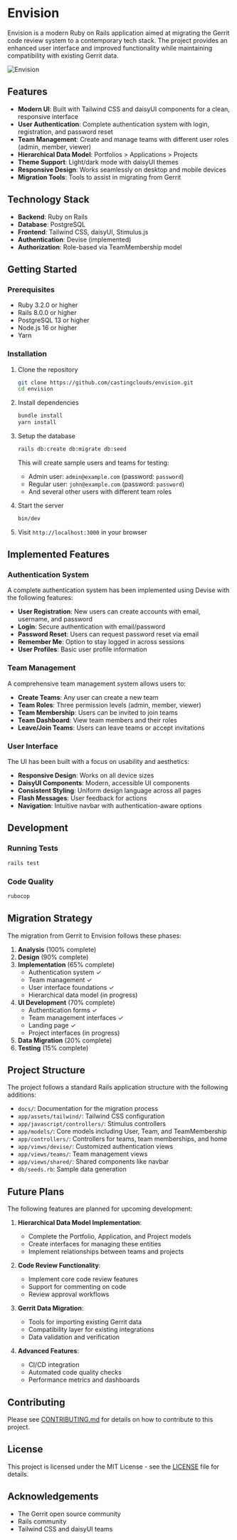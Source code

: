 # Envision

Envision is a modern Ruby on Rails application aimed at migrating the Gerrit code review system to a contemporary tech stack. The project provides an enhanced user interface and improved functionality while maintaining compatibility with existing Gerrit data.

![Envision](https://via.placeholder.com/800x400?text=Envision+Project)

## Features

- **Modern UI**: Built with Tailwind CSS and daisyUI components for a clean, responsive interface
- **User Authentication**: Complete authentication system with login, registration, and password reset
- **Team Management**: Create and manage teams with different user roles (admin, member, viewer)
- **Hierarchical Data Model**: Portfolios > Applications > Projects
- **Theme Support**: Light/dark mode with daisyUI themes
- **Responsive Design**: Works seamlessly on desktop and mobile devices
- **Migration Tools**: Tools to assist in migrating from Gerrit

## Technology Stack

- **Backend**: Ruby on Rails
- **Database**: PostgreSQL
- **Frontend**: Tailwind CSS, daisyUI, Stimulus.js
- **Authentication**: Devise (implemented)
- **Authorization**: Role-based via TeamMembership model

## Getting Started

### Prerequisites

- Ruby 3.2.0 or higher
- Rails 8.0.0 or higher
- PostgreSQL 13 or higher
- Node.js 16 or higher
- Yarn

### Installation

1. Clone the repository

   ```bash
   git clone https://github.com/castingclouds/envision.git
   cd envision
   ```

2. Install dependencies

   ```bash
   bundle install
   yarn install
   ```

3. Setup the database

   ```bash
   rails db:create db:migrate db:seed
   ```

   This will create sample users and teams for testing:

   - Admin user: `admin@example.com` (password: `password`)
   - Regular user: `john@example.com` (password: `password`)
   - And several other users with different team roles

4. Start the server

   ```bash
   bin/dev
   ```

5. Visit `http://localhost:3000` in your browser

## Implemented Features

### Authentication System

A complete authentication system has been implemented using Devise with the following features:

- **User Registration**: New users can create accounts with email, username, and password
- **Login**: Secure authentication with email/password
- **Password Reset**: Users can request password reset via email
- **Remember Me**: Option to stay logged in across sessions
- **User Profiles**: Basic user profile information

### Team Management

A comprehensive team management system allows users to:

- **Create Teams**: Any user can create a new team
- **Team Roles**: Three permission levels (admin, member, viewer)
- **Team Membership**: Users can be invited to join teams
- **Team Dashboard**: View team members and their roles
- **Leave/Join Teams**: Users can leave teams or accept invitations

### User Interface

The UI has been built with a focus on usability and aesthetics:

- **Responsive Design**: Works on all device sizes
- **DaisyUI Components**: Modern, accessible UI components
- **Consistent Styling**: Uniform design language across all pages
- **Flash Messages**: User feedback for actions
- **Navigation**: Intuitive navbar with authentication-aware options

## Development

### Running Tests

```bash
rails test
```

### Code Quality

```bash
rubocop
```

## Migration Strategy

The migration from Gerrit to Envision follows these phases:

1. **Analysis** (100% complete)
2. **Design** (90% complete)
3. **Implementation** (65% complete)
   - Authentication system ✓
   - Team management ✓
   - User interface foundations ✓
   - Hierarchical data model (in progress)
4. **UI Development** (70% complete)
   - Authentication forms ✓
   - Team management interfaces ✓
   - Landing page ✓
   - Project interfaces (in progress)
5. **Data Migration** (20% complete)
6. **Testing** (15% complete)

## Project Structure

The project follows a standard Rails application structure with the following additions:

- `docs/`: Documentation for the migration process
- `app/assets/tailwind/`: Tailwind CSS configuration
- `app/javascript/controllers/`: Stimulus controllers
- `app/models/`: Core models including User, Team, and TeamMembership
- `app/controllers/`: Controllers for teams, team memberships, and home
- `app/views/devise/`: Customized authentication views
- `app/views/teams/`: Team management views
- `app/views/shared/`: Shared components like navbar
- `db/seeds.rb`: Sample data generation

## Future Plans

The following features are planned for upcoming development:

1. **Hierarchical Data Model Implementation**:
   - Complete the Portfolio, Application, and Project models
   - Create interfaces for managing these entities
   - Implement relationships between teams and projects

2. **Code Review Functionality**:
   - Implement core code review features
   - Support for commenting on code
   - Review approval workflows

3. **Gerrit Data Migration**:
   - Tools for importing existing Gerrit data
   - Compatibility layer for existing integrations
   - Data validation and verification

4. **Advanced Features**:
   - CI/CD integration
   - Automated code quality checks
   - Performance metrics and dashboards

## Contributing

Please see [CONTRIBUTING.md](CONTRIBUTING.md) for details on how to contribute to this project.

## License

This project is licensed under the MIT License - see the [LICENSE](LICENSE) file for details.

## Acknowledgements

- The Gerrit open source community
- Rails community
- Tailwind CSS and daisyUI teams
